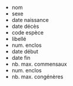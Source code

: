 - nom
- sexe
- date naissance
- date décès
- code espèce
- libellé
- num. enclos
- date début
- date fin
- nb. max. commensaux
- num. enclos
- nb. max. congénères